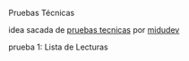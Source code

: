 Pruebas Técnicas

idea sacada de [pruebas tecnicas](https://pruebastecnicas.com/) por [midudev](https://github.com/midudev)

prueba 1:
    Lista de Lecturas